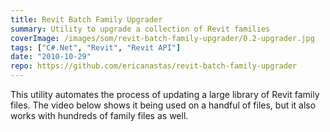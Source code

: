 ```yaml
---
title: Revit Batch Family Upgrader
summary: Utility to upgrade a collection of Revit families
coverImage: /images/som/revit-batch-family-upgrader/0.2-upgrader.jpg
tags: ["C#.Net", "Revit", "Revit API"]
date: "2010-10-29"
repo: https://github.com/ericanastas/revit-batch-family-upgrader
---
```


This utility automates the process of updating a large library of Revit family files. The video below shows it being used on a handful of files, but it also works with hundreds of family files as well.
